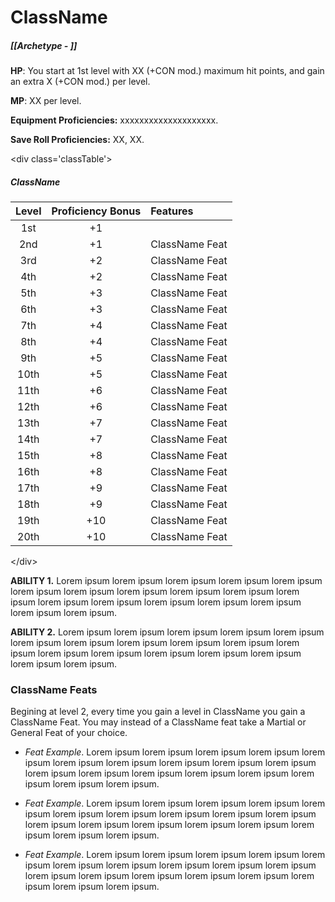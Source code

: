 # ClassName
##### [[Archetype - ]]

**HP**: You start at 1st level with XX (+CON mod.) maximum hit points, and gain an extra X (+CON mod.) per level.

**MP**: XX per level.

**Equipment Proficiencies:** xxxxxxxxxxxxxxxxxxxx.

**Save Roll Proficiencies:** XX, XX.

\<div class='classTable'>
##### ClassName
| Level | Proficiency Bonus | Features       |
|:-----:|:-----------------:|:-------------- |
|  1st  |        +1         |                |
|  2nd  |        +1         | ClassName Feat |
|  3rd  |        +2         | ClassName Feat |
|  4th  |        +2         | ClassName Feat |
|  5th  |        +3         | ClassName Feat |
|  6th  |        +3         | ClassName Feat |
|  7th  |        +4         | ClassName Feat | 
|  8th  |        +4         | ClassName Feat |
|  9th  |        +5         | ClassName Feat |
| 10th  |        +5         | ClassName Feat |
| 11th  |        +6         | ClassName Feat |
| 12th  |        +6         | ClassName Feat |
| 13th  |        +7         | ClassName Feat |
| 14th  |        +7         | ClassName Feat |
| 15th  |        +8         | ClassName Feat |
| 16th  |        +8         | ClassName Feat |
| 17th  |        +9         | ClassName Feat |
| 18th  |        +9         | ClassName Feat |
| 19th  |        +10        | ClassName Feat |
| 20th  |        +10        | ClassName Feat |
\</div>

**ABILITY 1.** Lorem ipsum lorem ipsum lorem ipsum lorem ipsum lorem ipsum lorem ipsum lorem ipsum lorem ipsum lorem ipsum lorem ipsum lorem ipsum lorem ipsum lorem ipsum lorem ipsum lorem ipsum lorem ipsum lorem ipsum lorem ipsum.

**ABILITY 2.** Lorem ipsum lorem ipsum lorem ipsum lorem ipsum lorem ipsum lorem ipsum lorem ipsum lorem ipsum lorem ipsum lorem ipsum lorem ipsum lorem ipsum lorem ipsum lorem ipsum lorem ipsum lorem ipsum lorem ipsum lorem ipsum.

### ClassName Feats

Begining at level 2, every time you gain a level in ClassName you gain a ClassName Feat. You may instead of a ClassName feat take a Martial or General Feat of your choice.

- *Feat Example*. Lorem ipsum lorem ipsum lorem ipsum lorem ipsum lorem ipsum lorem ipsum lorem ipsum lorem ipsum lorem ipsum lorem ipsum lorem ipsum lorem ipsum lorem ipsum lorem ipsum lorem ipsum lorem ipsum lorem ipsum lorem ipsum.

- *Feat Example*. Lorem ipsum lorem ipsum lorem ipsum lorem ipsum lorem ipsum lorem ipsum lorem ipsum lorem ipsum lorem ipsum lorem ipsum lorem ipsum lorem ipsum lorem ipsum lorem ipsum lorem ipsum lorem ipsum lorem ipsum lorem ipsum.

- *Feat Example*. Lorem ipsum lorem ipsum lorem ipsum lorem ipsum lorem ipsum lorem ipsum lorem ipsum lorem ipsum lorem ipsum lorem ipsum lorem ipsum lorem ipsum lorem ipsum lorem ipsum lorem ipsum lorem ipsum lorem ipsum lorem ipsum.